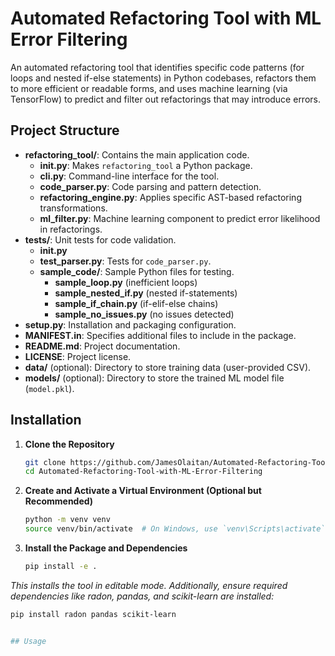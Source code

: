 # Automated Refactoring Tool with ML Error Filtering

An automated refactoring tool that identifies specific code patterns (for loops and nested if-else statements) in Python codebases, refactors them to more efficient or readable forms, and uses machine learning (via TensorFlow) to predict and filter out refactorings that may introduce errors.

## Project Structure

- **refactoring_tool/**: Contains the main application code.
  - **__init__.py**: Makes `refactoring_tool` a Python package.
  - **cli.py**: Command-line interface for the tool.
  - **code_parser.py**: Code parsing and pattern detection.
  - **refactoring_engine.py**: Applies specific AST-based refactoring transformations.
  - **ml_filter.py**: Machine learning component to predict error likelihood in refactorings.
- **tests/**: Unit tests for code validation.
  - **__init__.py**
  - **test_parser.py**: Tests for `code_parser.py`.
  - **sample_code/**: Sample Python files for testing.
    - **sample_loop.py** (inefficient loops)
    - **sample_nested_if.py** (nested if-statements)
    - **sample_if_chain.py** (if-elif-else chains)
    - **sample_no_issues.py** (no issues detected)
- **setup.py**: Installation and packaging configuration.
- **MANIFEST.in**: Specifies additional files to include in the package.
- **README.md**: Project documentation.
- **LICENSE**: Project license.
- **data/** (optional): Directory to store training data (user-provided CSV).
- **models/** (optional): Directory to store the trained ML model file (`model.pkl`).

## Installation

1. **Clone the Repository**

   ```bash
   git clone https://github.com/JamesOlaitan/Automated-Refactoring-Tool-with-ML-Error-Filtering.git
   cd Automated-Refactoring-Tool-with-ML-Error-Filtering
   
2. **Create and Activate a Virtual Environment (Optional but Recommended)**

   ```bash
   python -m venv venv
   source venv/bin/activate  # On Windows, use `venv\Scripts\activate`
   
3. **Install the Package and Dependencies**

   ```bash
   pip install -e .
*This installs the tool in editable mode. Additionally, ensure required dependencies like radon, pandas, and scikit-learn are installed:*
   ```bash
   pip install radon pandas scikit-learn


## Usage